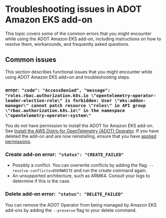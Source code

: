 # Troubleshooting issues in ADOT Amazon EKS add\-on<a name="troubleshooting-adot"></a>

This topic covers some of the common errors that you might encounter while using the ADOT Amazon EKS add\-on, including instructions on how to resolve them, workarounds, and frequently asked questions\.

## Common issues<a name="adot-symptoms"></a>

This section describes functional issues that you might encounter while using ADOT Amazon EKS add=on and troubleshooting steps\.

### error:` "code": "AccessDenied", "message": "roles.rbac.authorization.k8s.io \"opentelemetry-operator-leader-election-role\" is forbidden: User \"eks:addon-manager\" cannot patch resource \"roles\" in API group \"rbac.authorization.k8s.io\" in the namespace \"opentelemetry-operator-system\"`<a name="adot-perm"></a>

You do not have permission to install the ADOT for Amazon EKS add\-on\. See [Install the AWS Distro for OpenTelemetry \(ADOT\) Operator](adot-manage.md#adot-install)\. If you have deleted the add\-on and are now reinstalling, ensure that you have [applied permissions](adot-reqts.md)\.

### Create add\-on error:` "status": "CREATE_FAILED"`<a name="adot-createfailed"></a>
+ Possibly a conflict\. You can overwrite conflicts by adding the flag: `--resolve-conflicts=OVERWRITE` and run the create command again\.
+ An unsupported architecture, such as ARM64\. Consult your logs to determine if this is the case\.

### Delete add\-on error:` "status": "DELETE_FAILED"`<a name="adot-deletefailed"></a>

You can remove the ADOT Operator from being managed by Amazon EKS add\-ons by adding the `--preserve` flag to your delete command\.